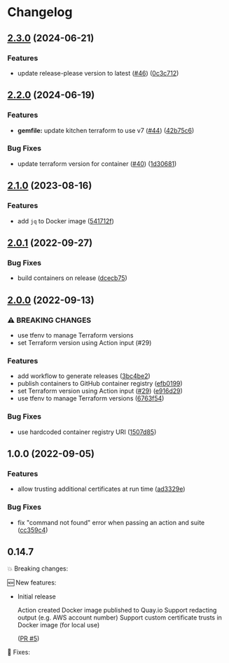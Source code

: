 # Changelog

## [2.3.0](https://github.com/dwp/github-action-kitchen-terraform/compare/v2.2.0...v2.3.0) (2024-06-21)


### Features

* update release-please version to latest ([#46](https://github.com/dwp/github-action-kitchen-terraform/issues/46)) ([0c3c712](https://github.com/dwp/github-action-kitchen-terraform/commit/0c3c712d9f21df74e38af45dabb7d56b739d623b))

## [2.2.0](https://github.com/dwp/github-action-kitchen-terraform/compare/v2.1.0...v2.2.0) (2024-06-19)


### Features

* **gemfile:** update kitchen terraform to use v7 ([#44](https://github.com/dwp/github-action-kitchen-terraform/issues/44)) ([42b75c6](https://github.com/dwp/github-action-kitchen-terraform/commit/42b75c6665ec2f154f9581d40e8d9b95630e5619))


### Bug Fixes

* update terraform version for container ([#40](https://github.com/dwp/github-action-kitchen-terraform/issues/40)) ([1d30681](https://github.com/dwp/github-action-kitchen-terraform/commit/1d3068146c2e9bb0e7b9a101af926e6b4f46e6f6))

## [2.1.0](https://github.com/dwp/github-action-kitchen-terraform/compare/v2.0.1...v2.1.0) (2023-08-16)


### Features

* add `jq` to Docker image ([541712f](https://github.com/dwp/github-action-kitchen-terraform/commit/541712fe503880fd17fd8048418a12b61965c1ed))

## [2.0.1](https://github.com/dwp/github-action-kitchen-terraform/compare/v2.0.0...v2.0.1) (2022-09-27)


### Bug Fixes

* build containers on release ([dcecb75](https://github.com/dwp/github-action-kitchen-terraform/commit/dcecb7542a7fb1215b9982aadd03b4e026c93624))

## [2.0.0](https://github.com/dwp/github-action-kitchen-terraform/compare/v1.0.0...v2.0.0) (2022-09-13)


### ⚠ BREAKING CHANGES

* use tfenv to manage Terraform versions
* set Terraform version using Action input (#29)

### Features

* add workflow to generate releases ([3bc4be2](https://github.com/dwp/github-action-kitchen-terraform/commit/3bc4be2debc07068b783379ca7eb15c7019642f2))
* publish containers to GitHub container registry ([efb0199](https://github.com/dwp/github-action-kitchen-terraform/commit/efb0199ab445d1d6e443d9896b4e22c75c932858))
* set Terraform version using Action input ([#29](https://github.com/dwp/github-action-kitchen-terraform/issues/29)) ([e916d29](https://github.com/dwp/github-action-kitchen-terraform/commit/e916d2973301924f29d8a805a42661c2cbe5dadd))
* use tfenv to manage Terraform versions ([6763f54](https://github.com/dwp/github-action-kitchen-terraform/commit/6763f546d564c4cac6420974b779033594e86b59))


### Bug Fixes

* use hardcoded container registry URI ([1507d85](https://github.com/dwp/github-action-kitchen-terraform/commit/1507d859d46bee151cbf64d0e0151be589af820f))

## 1.0.0 (2022-09-05)


### Features

* allow trusting additional certificates at run time ([ad3329e](https://github.com/dwp/github-action-kitchen-terraform/commit/ad3329e533d17de8cd91dec032d8b21f9840acce))


### Bug Fixes

* fix "command not found" error when passing an action and suite ([cc359c4](https://github.com/dwp/github-action-kitchen-terraform/commit/cc359c4a1b1e5096f642794870045f12480e80b7))

## 0.14.7

💥 Breaking changes:

🆕 New features:

- Initial release

  Action created
  Docker image published to Quay.io
  Support redacting output (e.g. AWS account number)
  Support custom certificate trusts in Docker image (for local use)

  ([PR #5](https://github.com/dwp/terraform-github-repository/pull/5))

🔧 Fixes:
